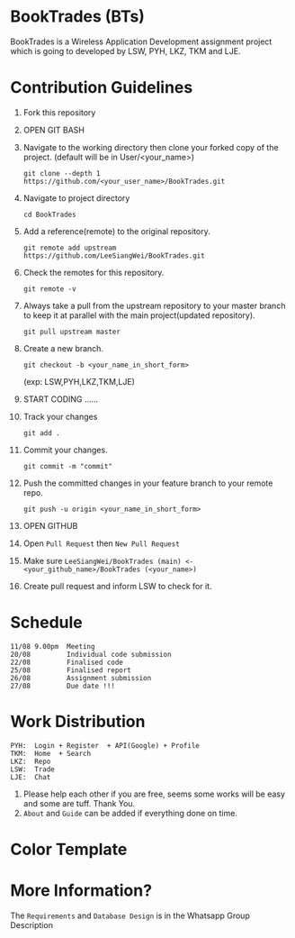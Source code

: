 # BookTrades (BTs)
BookTrades is a Wireless Application Development assignment project which is going to developed by LSW, PYH, LKZ, TKM and LJE.


# Contribution Guidelines
1.  Fork this repository

2.  OPEN GIT BASH

3.  Navigate to the working directory then clone your forked copy of the project. (default will be in User/<your_name>)
    ```
    git clone --depth 1 https://github.com/<your_user_name>/BookTrades.git
    ```
    
4.  Navigate to project directory
    ```
    cd BookTrades
    ```
    
5.  Add a reference(remote) to the original repository.
    ```
    git remote add upstream https://github.com/LeeSiangWei/BookTrades.git 
    ```
    
6.  Check the remotes for this repository.
    ```
    git remote -v
    ```
    
7.  Always take a pull from the upstream repository to your master branch to keep it at parallel with the main project(updated repository).
    ```
    git pull upstream master
    ```
    
8.  Create a new branch. 
    ```
    git checkout -b <your_name_in_short_form> 
    ```
    (exp: LSW,PYH,LKZ,TKM,LJE)   
    
9.  START CODING ......

10. Track your changes
    ```
    git add . 
    ```
    
11. Commit your changes.
    ```
    git commit -m "commit"
    ```
    
12. Push the committed changes in your feature branch to your remote repo.
    ```
    git push -u origin <your_name_in_short_form>
    ```
    
13. OPEN GITHUB

14. Open ```Pull Request``` then ```New Pull Request```

15. Make sure ```LeeSiangWei/BookTrades (main) <- <your_github_name>/BookTrades (<your_name>)```

16. Create pull request and inform LSW to check for it.


# Schedule
```
11/08 9.00pm  Meeting
20/08         Individual code submission
22/08         Finalised code
25/08         Finalised report
26/08         Assignment submission
27/08         Due date !!!
```


# Work Distribution
```
PYH:  Login + Register  + API(Google) + Profile
TKM:  Home  + Search
LKZ:  Repo
LSW:  Trade
LJE:  Chat
```
1.  Please help each other if you are free, seems some works will be easy and some are tuff. Thank You.
2.  ```About``` and ```Guide``` can be added if everything done on time.


# Color Template



# More Information?
The ```Requirements``` and ```Database Design``` is in the Whatsapp Group Description
